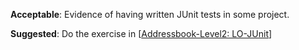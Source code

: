 <panel type="warning" header="`W5.8a` Can explain developer testing :star::star:" expanded no-close>
  <include src="../../book/testing/testingTypes/developerTesting/what/full.md" />
</panel>

<!-- ==================================================================================================== -->

<panel type="warning" header="`W5.8b` Can explain the need for early developer testing :star::star:" expanded no-close>
  <include src="../../book/testing/testingTypes/developerTesting/why/full.md" />
  <panel header=":dart: Evidence" expanded>

<include src="../../book/testing/testingTypes/developerTesting/why/q-essay-why.md" />

  </panel>
</panel>

<!-- ==================================================================================================== -->

<panel type="danger" header="`W5.8c` Can explain test drivers :star:" expanded no-close>
  <include src="../../book/testing/testAutomation/usingTestDrivers/full.md" />
</panel>

<panel type="danger" header="`W5.8d` Can explain test automation tools :star:" expanded no-close>
  <include src="../../book/testing/testAutomation/tools/full.md" />
</panel>

<!-- ==================================================================================================== -->

<panel type="danger" header="`W5.8e` Can use simple JUnit tests :star:" expanded no-close>
  <include src="../../book/junit/basic/full.md" />
  <panel header=":dart: Evidence" expanded>
  
**Acceptable**: Evidence of having written JUnit tests in some project.

**Suggested**: Do the exercise in [[Addressbook-Level2: LO-JUnit]({{module_org}}/addressbook-level2/blob/master/doc/LearningOutcomes.md#use-junit-to-implement-unit-tests-lo-junit)]

<include src="submission.md" />

  </panel>
</panel>
